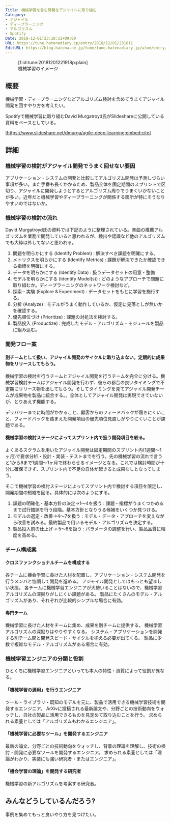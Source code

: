 ```yaml
---
Title: 機械学習を含む開発をアジャイルに取り組む
Category:
- アジャイル
- ディープラーニング
- アルゴリズム
- Spotify
Date: 2018-12-01T23:18:11+09:00
URL: https://tune.hatenadiary.jp/entry/2018/12/01/231811
EditURL: https://blog.hatena.ne.jp/tune/tune.hatenadiary.jp/atom/entry/10257846132678182567
---
```


<figure class="figure-image figure-image-fotolife" title="機械学習のイメージ">[f:id:tune:20181201221918p:plain]<figcaption>機械学習のイメージ</figcaption></figure>

## 概要

機械学習・ディープラーニングなどアルゴリズム検討を含めてうまくアジャイル開発を回すやり方を考えたい。

Spotifyで機械学習に取り組むDavid Murgatroyd氏がSlideshareに公開している資料をベースとしている。

[https://www.slideshare.net/dmurga/agile-deep-learning:embed:cite]

## 詳細

### 機械学習の検討がアジャイル開発でうまく回せない要因

アプリケーション・システムの開発と比較してアルゴリズム開発は予測しづらい事項が多い。また手番も長くかかるため、製品全体を固定期間のスプリントで区切り、アジャイルに開発しようとするとアルゴリズム周りでうまくいかないことが多い。近年だと機械学習やディープラーニングが関係する箇所が特にそうなりやすいのではないか。

### 機械学習の検討の流れ

David Murgatroyd氏の資料では下記のように整理されている。楽曲の推薦アルゴリズムを業務で開発していると思われるが、検出や認識など他のアルゴリズムでも大枠は外してないと思われる。

1. 問題を明らかにする (Identify Problem) : 解決すべき課題を明確にする。
2. メトリクスを明らかにする (Identify Metrics) : 課題が解決できたか確認できる指標を明確にする。
3. データを明らかにする (Identify Data) : 扱うデータセットの用意・整備
4. モデルを明らかにする (Identify Model(s)) : どのようなアプローチで問題に取り組むか。ディープラーニングのネットワーク検討など。
5. 探索・実験 (Explore & Experiment) : データセットをもとに学習を施行する。
6. 分析 (Analyze) : モデルがうまく動作しているか、仮定に見落としが無いかを確認する。
7. 優先順位づけ (Prioritize) : 課題の対処法を検討する。
8. 製品投入 (Productize) : 完成したモデル・アルゴリズム・モジュールを製品に組み込む。

### 開発フロー案

#### 別チームとして扱い、アジャイル開発のサイクルに取り込まない。定期的に成果物をリリースしてもらう。

機械学習の検討を行うチームとアジャイル開発を行うチームを完全に分ける。機械学習検討チームはアジャイル開発を行わず、彼らの都合の良いタイミングで不定期にリリース物を出してもらう。そしてタイミングを見てアジャイル開発チームが成果物を製品に統合する。。全体としてアジャイル開発は実現できていないが、とりあえず機能する。

デリバリーまでに時間がかかること、顧客からのフィードバックが届きにくいこと、フィードバックを踏まえた開発項目の優先順位見直しがやりにくいことが課題である。

#### 機械学習の検討ステージによってスプリント内で扱う開発項目を絞る。

よくあるスクラムを用いたアジャイル開発は固定期間のスプリント内(1週間〜1ヶ月)で要求分析・設計・実装・テストまでを行う。先の機械学習の流れで言うと1から8まで1週間〜1ヶ月で終わらせるイメージとなる。これでは検討時間が十分に確保できず、スプリント内で不足の自体が起きると成果なしとなってしまう。

そこで機械学習の検討ステージによってスプリント内で検討する項目を限定し、開発期間の短縮を図る。具体的には次のようにする。

1. 課題の明確化・基本方針の決定→1〜4を扱う : 課題・指標がうまくつかめるまで試行錯誤を行う段階。基本方針となりうる候補をいくつか見つける。
2. モデルの選定・改善→4〜7を扱う : モデル・データ・アプローチを変えながら改善を試みる。最終製品で用いるモデル・アルゴリズムを決定する。
3. 製品投入前の仕上げ→ 5〜8を扱う : パラメータの調整を行い、製品品質に精度を高める。

### チーム構成案

#### クロスファンクショナルチームを構成する

各チームに機会学習に長けた人材を配置し、アプリケーション・システム開発を行うメンバと協調して開発を進める。
アジャイル開発としてはもっとも望ましい状態。
各チームに機械学習エンジニアが大勢いることはないので、機械学習アルゴリズムの深掘りがしにくい課題がある。
製品にたくさんのモデル・アルゴリズムがあり、それぞれが比較的シンプルな場合に有効。

#### 専門チーム

機械学習に長けた人材をチームに集め、成果を別チームに提供する。
機械学習アルゴリズムの深掘りはやりやすくなる。
システム・アプリケーションを開発する別チーム間と開発スピード・サイクルを揃える必要が出てくる。
製品に少数で複雑なモデル・アルゴリズムがある場合に有効。

### 機械学習エンジニアの分類と役割

ひとくちに機械学習エンジニアといっても本人の特性・資質によって役割が異なる。

#### 「機械学習の適用」を行うエンジニア

ツール・ライブラリ・既知のモデルを元に、製品で活用できる機械学習技術を開発するエンジニア。
ArXivに投稿される最新論文や、分野ごとの技術動向をウォッチし、自社の製品に活用できるものを見定めて取り込むことを行う。
求められる素養としては「アルゴリズムもわかるエンジニア」。

#### 「機械学習に必要なツール」を開発するエンジニア

最新の論文、分野ごとの技術動向をウォッチし、背景の理論を理解し、技術の検討・開発に必要なツールを開発するエンジニア。
求められる素養としては「理論がわかり、実装にも強い研究者・またはエンジニア」。

#### 「機会学習の理論」を開発する研究者

機械学習の新アルゴリズムを考案する研究者。

## みんなどうしているんだろう?

事例を集めてもっと良いやり方を見つけたい。




